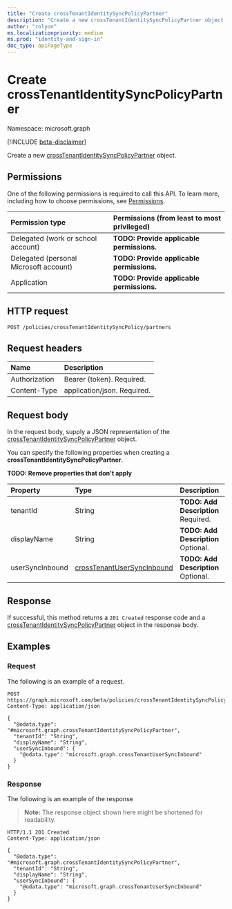 ```yaml
---
title: "Create crossTenantIdentitySyncPolicyPartner"
description: "Create a new crossTenantIdentitySyncPolicyPartner object."
author: "rolyon"
ms.localizationpriority: medium
ms.prod: "identity-and-sign-in"
doc_type: apiPageType
---
```


# Create crossTenantIdentitySyncPolicyPartner
Namespace: microsoft.graph

[!INCLUDE [beta-disclaimer](../../includes/beta-disclaimer.md)]

Create a new [crossTenantIdentitySyncPolicyPartner](../resources/crosstenantidentitysyncpolicypartner.md) object.

## Permissions
One of the following permissions is required to call this API. To learn more, including how to choose permissions, see [Permissions](/graph/permissions-reference).

|Permission type|Permissions (from least to most privileged)|
|:---|:---|
|Delegated (work or school account)|**TODO: Provide applicable permissions.**|
|Delegated (personal Microsoft account)|**TODO: Provide applicable permissions.**|
|Application|**TODO: Provide applicable permissions.**|

## HTTP request

<!-- {
  "blockType": "ignored"
}
-->
``` http
POST /policies/crossTenantIdentitySyncPolicy/partners
```

## Request headers
|Name|Description|
|:---|:---|
|Authorization|Bearer {token}. Required.|
|Content-Type|application/json. Required.|

## Request body
In the request body, supply a JSON representation of the [crossTenantIdentitySyncPolicyPartner](../resources/crosstenantidentitysyncpolicypartner.md) object.

You can specify the following properties when creating a **crossTenantIdentitySyncPolicyPartner**.

**TODO: Remove properties that don't apply**

|Property|Type|Description|
|:---|:---|:---|
|tenantId|String|**TODO: Add Description** Required.|
|displayName|String|**TODO: Add Description** Optional.|
|userSyncInbound|[crossTenantUserSyncInbound](../resources/crosstenantusersyncinbound.md)|**TODO: Add Description** Optional.|



## Response

If successful, this method returns a `201 Created` response code and a [crossTenantIdentitySyncPolicyPartner](../resources/crosstenantidentitysyncpolicypartner.md) object in the response body.

## Examples

### Request
The following is an example of a request.
<!-- {
  "blockType": "request",
  "name": "create_crosstenantidentitysyncpolicypartner_from_"
}
-->
``` http
POST https://graph.microsoft.com/beta/policies/crossTenantIdentitySyncPolicy/partners
Content-Type: application/json

{
  "@odata.type": "#microsoft.graph.crossTenantIdentitySyncPolicyPartner",
  "tenantId": "String",
  "displayName": "String",
  "userSyncInbound": {
    "@odata.type": "microsoft.graph.crossTenantUserSyncInbound"
  }
}
```


### Response
The following is an example of the response
>**Note:** The response object shown here might be shortened for readability.
<!-- {
  "blockType": "response",
  "truncated": true,
  "@odata.type": "microsoft.graph.crossTenantIdentitySyncPolicyPartner"
}
-->
``` http
HTTP/1.1 201 Created
Content-Type: application/json

{
  "@odata.type": "#microsoft.graph.crossTenantIdentitySyncPolicyPartner",
  "tenantId": "String",
  "displayName": "String",
  "userSyncInbound": {
    "@odata.type": "microsoft.graph.crossTenantUserSyncInbound"
  }
}
```

